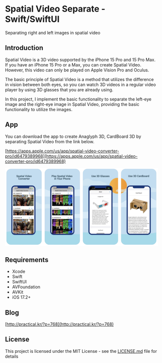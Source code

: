 # Spatial Video Separate - Swift/SwiftUI

Separating right and left images in spatial video

## Introduction

Spatial Video is a 3D video supported by the iPhone 15 Pro and 15 Pro Max. If you have an iPhone 15 Pro or a Max, you can create Spatial Video. However, this video can only be played on Apple Vision Pro and Oculus.

The basic principle of Spatial Video is a method that utilizes the difference in vision between both eyes, so you can watch 3D videos in a regular video player by using 3D glasses that you are already using.

In this project, I implement the basic functionality to separate the left-eye image and the right-eye image in Spatial Video, providing the basic functionality to utilize the images.


## App 

You can download the app to create Anaglyph 3D, CardBoard 3D by separating Spatial Video from the link below.

[https://apps.apple.com/us/app/spatial-video-converter-pro/id6479389968](https://apps.apple.com/us/app/spatial-video-converter-pro/id6479389968)


![App Preview](app1.png)

## Requirements

- Xcode
- Swift
- SwiftUI
- AVFoundation
- AVKit
- iOS 17.2+

## Blog

[http://practical.kr/?p=768](http://practical.kr/?p=768)

## License

This project is licensed under the MIT License - see the [LICENSE.md](LICENSE.md) file for details

